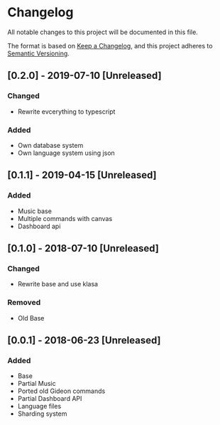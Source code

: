 # Changelog
All notable changes to this project will be documented in this file.

The format is based on [Keep a Changelog](https://keepachangelog.com/en/1.0.0/),
and this project adheres to [Semantic Versioning](https://semver.org/spec/v2.0.0.html).

## [0.2.0] - 2019-07-10 [Unreleased]
### Changed
- Rewrite evcerything to typescript

### Added
- Own database system
- Own language system using json


## [0.1.1] - 2019-04-15 [Unreleased]
### Added
- Music base
- Multiple commands with canvas
- Dashboard api


## [0.1.0] - 2018-07-10 [Unreleased]
### Changed
- Rewrite base and use klasa

### Removed
- Old Base


## [0.0.1] - 2018-06-23 [Unreleased]
### Added
- Base
- Partial Music
- Ported old Gideon commands
- Partial Dashboard API
- Language files
- Sharding system